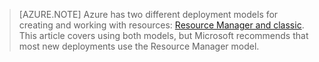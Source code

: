 > [AZURE.NOTE] Azure has two different deployment models for creating and working with resources:  [Resource Manager and classic](resource-manager-deployment-model). This article covers using both models, but Microsoft recommends that most new deployments use the Resource Manager model.